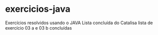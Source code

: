 # exercicios-java
Exercícios resolvidos usando o JAVA
Lista concluída do Catalisa 
lista de exercício 03 a e 03 b concluídas
